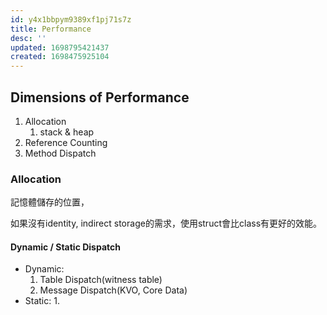 ```yaml
---
id: y4x1bbpym9389xf1pj71s7z
title: Performance
desc: ''
updated: 1698795421437
created: 1698475925104
---
```


## Dimensions of Performance

1. Allocation
   1. stack & heap
2. Reference Counting
3. Method Dispatch

### Allocation

記憶體儲存的位置，

如果沒有identity, indirect storage的需求，使用struct會比class有更好的效能。

#### Dynamic / Static Dispatch

- Dynamic:
  1. Table Dispatch(witness table)
  2. Message Dispatch(KVO, Core Data)
- Static:
  1.